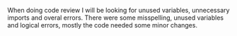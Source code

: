 When doing code review I will be looking for unused variables, unnecessary imports and overal errors. There were some misspelling, unused variables and logical errors, mostly the code needed some minor changes.

